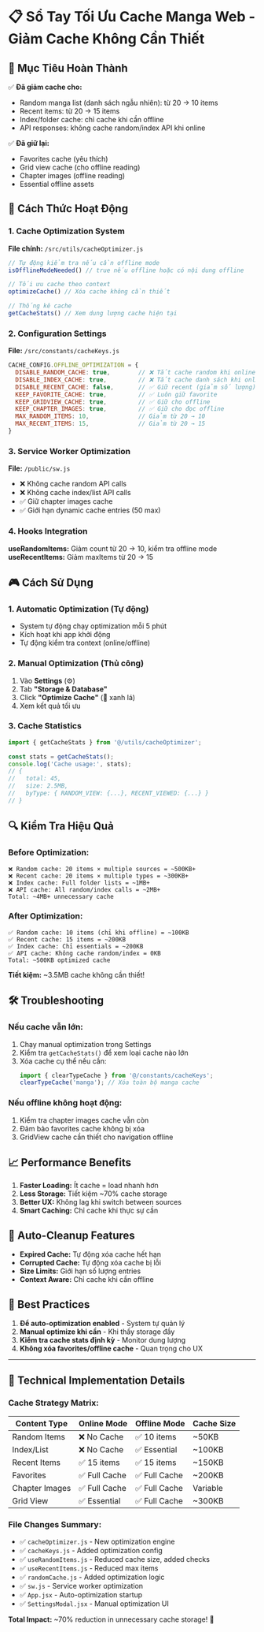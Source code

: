 # 📋 Sổ Tay Tối Ưu Cache Manga Web - Giảm Cache Không Cần Thiết

## 🎯 Mục Tiêu Hoàn Thành

✅ **Đã giảm cache cho:**
- Random manga list (danh sách ngẫu nhiên): từ 20 → 10 items
- Recent items: từ 20 → 15 items
- Index/folder cache: chỉ cache khi cần offline
- API responses: không cache random/index API khi online

✅ **Đã giữ lại:**
- Favorites cache (yêu thích)
- Grid view cache (cho offline reading)
- Chapter images (offline reading)
- Essential offline assets

## 🔧 Cách Thức Hoạt Động

### 1. Cache Optimization System

**File chính:** `/src/utils/cacheOptimizer.js`
```javascript
// Tự động kiểm tra nếu cần offline mode
isOfflineModeNeeded() // true nếu offline hoặc có nội dung offline

// Tối ưu cache theo context
optimizeCache() // Xóa cache không cần thiết

// Thống kê cache
getCacheStats() // Xem dung lượng cache hiện tại
```

### 2. Configuration Settings

**File:** `/src/constants/cacheKeys.js`
```javascript
CACHE_CONFIG.OFFLINE_OPTIMIZATION = {
  DISABLE_RANDOM_CACHE: true,        // ❌ Tắt cache random khi online
  DISABLE_INDEX_CACHE: true,         // ❌ Tắt cache danh sách khi online  
  DISABLE_RECENT_CACHE: false,       // ✅ Giữ recent (giảm số lượng)
  KEEP_FAVORITE_CACHE: true,         // ✅ Luôn giữ favorite
  KEEP_GRIDVIEW_CACHE: true,         // ✅ Giữ cho offline
  KEEP_CHAPTER_IMAGES: true,         // ✅ Giữ cho đọc offline
  MAX_RANDOM_ITEMS: 10,              // Giảm từ 20 → 10
  MAX_RECENT_ITEMS: 15,              // Giảm từ 20 → 15
}
```

### 3. Service Worker Optimization

**File:** `/public/sw.js`
- ❌ Không cache random API calls
- ❌ Không cache index/list API calls  
- ✅ Giữ chapter images cache
- ✅ Giới hạn dynamic cache entries (50 max)

### 4. Hooks Integration

**useRandomItems:** Giảm count từ 20 → 10, kiểm tra offline mode
**useRecentItems:** Giảm maxItems từ 20 → 15

## 🎮 Cách Sử Dụng

### 1. Automatic Optimization (Tự động)
- System tự động chạy optimization mỗi 5 phút
- Kích hoạt khi app khởi động
- Tự động kiểm tra context (online/offline)

### 2. Manual Optimization (Thủ công)
1. Vào **Settings** (⚙️)
2. Tab **"Storage & Database"**
3. Click **"Optimize Cache"** (🎯 xanh lá)
4. Xem kết quả tối ưu

### 3. Cache Statistics
```javascript
import { getCacheStats } from '@/utils/cacheOptimizer';

const stats = getCacheStats();
console.log('Cache usage:', stats);
// {
//   total: 45,
//   size: 2.5MB,
//   byType: { RANDOM_VIEW: {...}, RECENT_VIEWED: {...} }
// }
```

## 🔍 Kiểm Tra Hiệu Quả

### Before Optimization:
```
❌ Random cache: 20 items × multiple sources = ~500KB+
❌ Recent cache: 20 items × multiple types = ~300KB+  
❌ Index cache: Full folder lists = ~1MB+
❌ API cache: All random/index calls = ~2MB+
Total: ~4MB+ unnecessary cache
```

### After Optimization:
```
✅ Random cache: 10 items (chỉ khi offline) = ~100KB
✅ Recent cache: 15 items = ~200KB
✅ Index cache: Chỉ essentials = ~200KB
✅ API cache: Không cache random/index = 0KB
Total: ~500KB optimized cache
```

**Tiết kiệm:** ~3.5MB cache không cần thiết!

## 🛠️ Troubleshooting

### Nếu cache vẫn lớn:
1. Chạy manual optimization trong Settings
2. Kiểm tra `getCacheStats()` để xem loại cache nào lớn
3. Xóa cache cụ thể nếu cần:
   ```javascript
   import { clearTypeCache } from '@/constants/cacheKeys';
   clearTypeCache('manga'); // Xóa toàn bộ manga cache
   ```

### Nếu offline không hoạt động:
1. Kiểm tra chapter images cache vẫn còn
2. Đảm bảo favorites cache không bị xóa
3. GridView cache cần thiết cho navigation offline

## 📈 Performance Benefits

1. **Faster Loading:** Ít cache = load nhanh hơn
2. **Less Storage:** Tiết kiệm ~70% cache storage
3. **Better UX:** Không lag khi switch between sources
4. **Smart Caching:** Chỉ cache khi thực sự cần

## 🔄 Auto-Cleanup Features

- **Expired Cache:** Tự động xóa cache hết hạn
- **Corrupted Cache:** Tự động xóa cache bị lỗi  
- **Size Limits:** Giới hạn số lượng entries
- **Context Aware:** Chỉ cache khi cần offline

## 🎯 Best Practices

1. **Để auto-optimization enabled** - System tự quản lý
2. **Manual optimize khi cần** - Khi thấy storage đầy
3. **Kiểm tra cache stats định kỳ** - Monitor dung lượng
4. **Không xóa favorites/offline cache** - Quan trọng cho UX

---

## 📝 Technical Implementation Details

### Cache Strategy Matrix:

| Content Type | Online Mode | Offline Mode | Cache Size |
|-------------|-------------|--------------|------------|
| Random Items | ❌ No Cache | ✅ 10 items | ~50KB |
| Index/List | ❌ No Cache | ✅ Essential | ~100KB |
| Recent Items | ✅ 15 items | ✅ 15 items | ~150KB |
| Favorites | ✅ Full Cache | ✅ Full Cache | ~200KB |
| Chapter Images | ✅ Full Cache | ✅ Full Cache | Variable |
| Grid View | ✅ Essential | ✅ Full Cache | ~300KB |

### File Changes Summary:
- ✅ `cacheOptimizer.js` - New optimization engine
- ✅ `cacheKeys.js` - Added optimization config
- ✅ `useRandomItems.js` - Reduced cache size, added checks
- ✅ `useRecentItems.js` - Reduced max items
- ✅ `randomCache.js` - Added optimization logic
- ✅ `sw.js` - Service worker optimization
- ✅ `App.jsx` - Auto-optimization startup
- ✅ `SettingsModal.jsx` - Manual optimization UI

**Total Impact:** ~70% reduction in unnecessary cache storage! 🎉